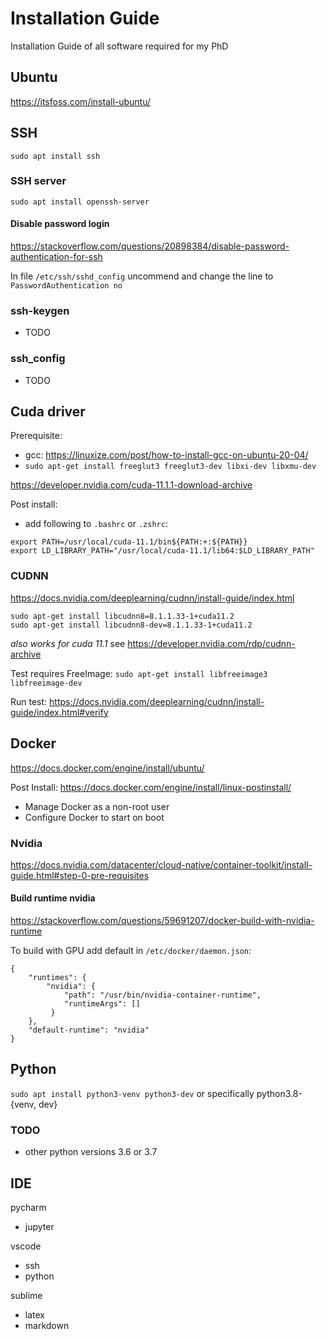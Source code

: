 # Installation Guide
Installation Guide of all software required for my PhD


## Ubuntu
https://itsfoss.com/install-ubuntu/

## SSH
`sudo apt install ssh`

### SSH server
`sudo apt install openssh-server`

#### Disable password login
https://stackoverflow.com/questions/20898384/disable-password-authentication-for-ssh

In file `/etc/ssh/sshd_config` uncommend and change the line to `PasswordAuthentication no`

### ssh-keygen
- TODO
### ssh_config
- TODO

## Cuda driver

Prerequisite:
- gcc: https://linuxize.com/post/how-to-install-gcc-on-ubuntu-20-04/
- `sudo apt-get install freeglut3 freeglut3-dev libxi-dev libxmu-dev`

https://developer.nvidia.com/cuda-11.1.1-download-archive

Post install:
- add following to `.bashrc` or `.zshrc`:
```
export PATH=/usr/local/cuda-11.1/bin${PATH:+:${PATH}}
export LD_LIBRARY_PATH="/usr/local/cuda-11.1/lib64:$LD_LIBRARY_PATH"
```


### CUDNN
https://docs.nvidia.com/deeplearning/cudnn/install-guide/index.html
```
sudo apt-get install libcudnn8=8.1.1.33-1+cuda11.2 
sudo apt-get install libcudnn8-dev=8.1.1.33-1+cuda11.2
```
*also works for cuda 11.1* see https://developer.nvidia.com/rdp/cudnn-archive

Test requires FreeImage: `sudo apt-get install libfreeimage3 libfreeimage-dev`

Run test: https://docs.nvidia.com/deeplearning/cudnn/install-guide/index.html#verify

## Docker
https://docs.docker.com/engine/install/ubuntu/

Post Install: https://docs.docker.com/engine/install/linux-postinstall/
- Manage Docker as a non-root user
- Configure Docker to start on boot


### Nvidia
https://docs.nvidia.com/datacenter/cloud-native/container-toolkit/install-guide.html#step-0-pre-requisites

#### Build runtime nvidia
https://stackoverflow.com/questions/59691207/docker-build-with-nvidia-runtime

To build with GPU add default in `/etc/docker/daemon.json`:
```
{
    "runtimes": {
        "nvidia": {
            "path": "/usr/bin/nvidia-container-runtime",
            "runtimeArgs": []
         } 
    },
    "default-runtime": "nvidia" 
}
```

## Python
`sudo apt install python3-venv python3-dev` 
or specifically python3.8-{venv, dev}

### TODO
- other python versions 3.6 or 3.7

## IDE
pycharm
- jupyter

vscode
- ssh
- python

sublime
- latex
- markdown



